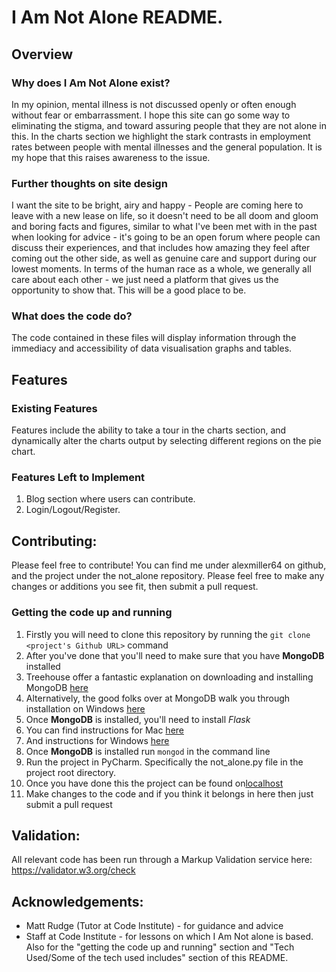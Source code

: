 # I Am Not Alone README.

## Overview

### Why does I Am Not Alone exist?
In my opinion, mental illness is not discussed openly or often enough without fear or embarrassment. I hope this site can go some way to eliminating the stigma, and toward assuring people that they are not alone in this.
In the charts section we highlight the stark contrasts in employment rates between people with mental illnesses and the general population. It is my hope that this raises awareness to the issue.

### Further thoughts on site design
I want the site to be bright, airy and happy - People are coming here to leave with a new lease on life, so it doesn't need to be all doom and gloom and boring facts and figures, similar to what I've been met with in the past when looking for advice - it's going to be an open forum where people can discuss their experiences, and that includes how amazing they feel after coming out the other side, as well as genuine care and support during our lowest moments. In terms of the human race as a whole, we generally all care about each other - we just need a platform that gives us the opportunity to show that. This will be a good place to be.

### What does the code do?
The code contained in these files will display information through the immediacy and accessibility of data visualisation graphs and tables.

## Features

### Existing Features
Features include the ability to take a tour in the charts section, and dynamically alter the charts output by selecting different regions on the pie chart.

### Features Left to Implement
1. Blog section where users can contribute.
2. Login/Logout/Register.

## Contributing:
Please feel free to contribute! You can find me under alexmiller64 on github, and the project under the not_alone repository.
Please feel free to make any changes or additions you see fit, then submit a pull request.

### Getting the code up and running
1. Firstly you will need to clone this repository by running the ```git clone <project's Github URL>``` command
2. After you've done that you'll need to make sure that you have **MongoDB** installed
  1. Treehouse offer a fantastic explanation on downloading and installing MongoDB [here](https://treehouse.github.io/installation-guides/mac/mongo-mac.html)
  2. Alternatively, the good folks over at MongoDB walk you through installation on Windows [here](https://docs.mongodb.com/manual/tutorial/install-mongodb-on-windows/)
3. Once **MongoDB** is installed, you'll need to install *Flask*
  1. You can find instructions for Mac [here](http://www1.cmc.edu/pages/faculty/alee/cs40/penv/installFlaskOnMac.html)
  2. And instructions for Windows [here](http://www1.cmc.edu/pages/faculty/alee/cs40/penv/installFlaskOnWindows.html)
4. Once **MongoDB** is installed run ```mongod``` in the command line
6. Run the project in PyCharm. Specifically the not_alone.py file in the project root directory.
7. Once you have done this the project can be found on[localhost](http://127.0.0.1:5000)
7. Make changes to the code and if you think it belongs in here then just submit a pull request

## Validation:
All relevant code has been run through a Markup Validation service here: https://validator.w3.org/check

## Acknowledgements:
- Matt Rudge (Tutor at Code Institute) - for guidance and advice
- Staff at Code Institute - for lessons on which I Am Not alone is based. Also for the "getting the code up and running" section and "Tech Used/Some of the tech used includes" section of this README.
